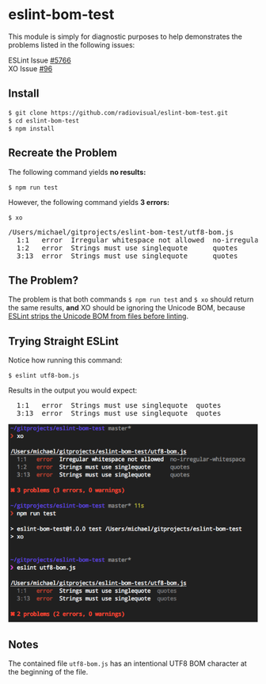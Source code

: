 # eslint-bom-test

This module is simply for diagnostic purposes to help demonstrates the problems listed in the following issues:

ESLint Issue [#5766](https://github.com/eslint/eslint/issues/5766)  
XO Issue [#96](https://github.com/sindresorhus/xo/issues/95)

## Install 

```
$ git clone https://github.com/radiovisual/eslint-bom-test.git
$ cd eslint-bom-test
$ npm install
```

## Recreate the Problem

The following command yields **no results:**
```
$ npm run test
```

However, the following command yields **3 errors:**
```
$ xo
```

<pre>
/Users/michael/gitprojects/eslint-bom-test/utf8-bom.js
  1:1   error  Irregular whitespace not allowed  no-irregular-whitespace
  1:2   error  Strings must use singlequote      quotes
  3:13  error  Strings must use singlequote      quotes
</pre>

## The Problem?

The problem is that both commands `$ npm run test` and `$ xo` should return the same results, **and** XO should be ignoring 
 the Unicode BOM, because [ESLint strips the Unicode BOM from files before linting](https://github.com/eslint/eslint/issues/4878).

## Trying Straight ESLint

Notice how running this command:

```
$ eslint utf8-bom.js
```

Results in the output you would expect:

<pre>
  1:1   error  Strings must use singlequote  quotes
  3:13  error  Strings must use singlequote  quotes
</pre>
  
![capture](capture.png)

## Notes

The contained file `utf8-bom.js` has an intentional UTF8 BOM character at the beginning of the file.

